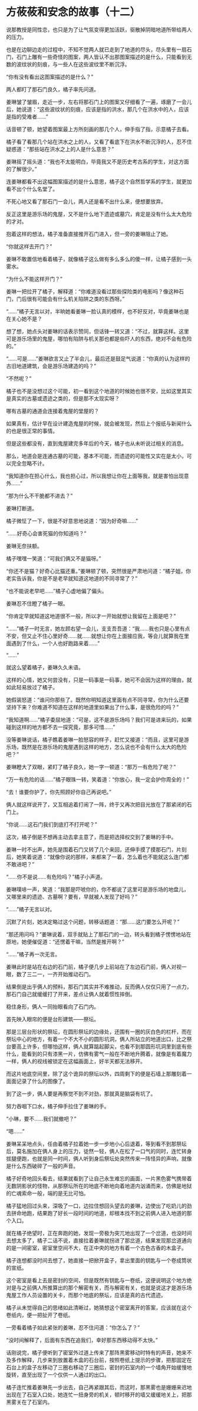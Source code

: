 # 方莜莜和安念的故事（十二）

说那教授是同性恋，也只是为了让气氛变得更加活跃，驱散掉阴暗地道所带给两人的压力。

也是在边聊边走的过程中，不知不觉两人就已走到了地道的尽头，尽头里有一扇石门，石门上雕有一些奇怪的图案，两人皆认不出那图案描述的是什么，只能看到无数的波纹状的刻痕，与一些人在这些波纹里不断沉浮。

“你有没有看出这图案描述的是什么？”

两人都盯了那石门良久，橘子率先问道。

姜琳皱了皱眉，走近一步，左右将那石门上的图案又仔细看了一遍，琢磨了一会儿后，她说道：“这些波纹状的刻痕，应该是指的洪水，那几个在洪水中的人，应该是指的受难者……”

话音顿了顿，她望着图案最上方所刻画的那几个人，伸手指了指，示意橘子去看。

橘子看了看那几个站在洪水之上的人，又看了看底下在洪水不断沉浮的人，忍不住疑惑道：“那些站在洪水之上的人是什么意思？”

姜琳摇了摇头道：“我也不太能明白，毕竟我又不是历史考古系的学生，对这方面的了解很少。”

连姜琳都看不出这幅图案描述的是什么意思，橘子这个自然哲学系的学生，就更加看不出个什么名堂了。

不死心地又看了那石门一会儿，两人还是看不出什么来，便想要放弃。

反正这里是游乐场的鬼屋，又不是什么地下遗迹或墓穴，肯定是没有什么太大危险的才对。

抱着这样的想法，橘子准备直接推开石门进入，但一旁的姜琳阻止了她。

“你就这样去开门？”

姜琳不敢置信地看着橘子，就像橘子这么做有多么多么的傻一样，让橘子感到一头雾水。

“为什么不能这样开门？”

姜琳一把拉开了橘子，解释道：“你难道没看过那些探险类的电影吗？像这种石门，门后很有可能会有什么机关陷阱之类的东西呀。”

“……”橘子无言以对，半晌她看姜琳一脸认真的模样，也不好反对，毕竟姜琳也是在关心她不是？

想了想，她点头对姜琳的话表示赞同，但话锋一转又道：“不过，就算这样。这里可是游乐场里的鬼屋，哪怕有陷阱与机关那也都是些吓人的东西，绝对不会有危险的。”

“……可是……”姜琳欲言又止了半会儿，最后还是鼓足气说道：“你真的认为这样的古旧地道建筑，会是游乐场建造的吗？”

“不然呢？”

橘子也不是没想过这个可能，初一看到这个地道的时候她也很不安，比如这里其实是真实的古墓或遗迹之类的，但是那不太现实呀？

哪有古墓的通道会连接着鬼屋的堂屋的？

如果真有，估计早在设计建造鬼屋的时候，就会被发现，然后上个报纸与新闻什么的也是很正常的事情。

但是这些都没有，直到鬼屋建完多年后的今天，橘子也从未听说过相关的消息。

那么，地道会是连通古墓的可能，基本不可能，而遗迹的可能性又实在是太小，可以完全忽略不计。

“我知道你在担心什么，我也担心过，所以我想让你在上面等我，就是害怕出现意外……”

“那为什么不干脆都不进去？”

姜琳打断道。

橘子微怔了一下，很是不好意思地说道：“因为好奇嘛……”

“……好奇心会害死猫的你知道吗？”

姜琳无奈扶额。

橘子嘿嘿一笑道：“可我们俩又不是猫呀。”

“你还不是猫？好奇心比猫还重。”姜琳顿了顿，突然很是严肃地问道：“橘子姐，你老实告诉我，你是不是老早就知道这地道的不同寻常了？”

“也不能说老早吧……”橘子心虚地偏了偏头。

姜琳忍不住瞪了橘子一眼。

“你肯定早就知道这地道很不一般，所以才一开始就想让我留在上面是吧？”

“……”橘子一时无言，她左顾右望一会儿，支支吾吾道：“我……我也只是心里有点不安，但又止不住心里好奇……就……就想让你在上面接应我，等会儿就算我在里面遇到了什么，一个人也好跑路来着……”

“……”

就这么望着橘子，姜琳久久未语。

这样的心情，她又何尝没有，只是一码事是一码事，她可不会因为这样的理由，就如此轻易放过了橘子。

她假装怒道：“谁问你那些了。既然你明知道这里面有点不同寻常，你为什么还要坚持下来？你难道不知道在这样的地道里如果出了什么事，是很危险的吗？”

“我知道啊……”橘子委屈地道：“可是，这不是游乐场吗？我们可是进来玩的，如果碰到这样的地方都不去一探究竟，那多可惜……”

没等姜琳说话，橘子瞧着姜琳一脸怒容的样子，赶忙又接道：“而且，这里可是游乐场，既然是在游乐场的鬼屋遇到这样的地方，怎么说也不会有什么太大的危险吧？”

姜琳瞪大了双眼，紧盯了橘子良久，她一字一顿道：“那万一有危险了呢？”

“万一有危险的话……”橘子眼珠一转，笑着道：“你放心，我一定会护你周全的！”

“去！谁要你护了，你先照顾好你自己再说吧。”

俩人就这样说开了，又互相追着打闹了一阵，终于又再次把目光放在了那紧闭的石门上。

“你说……这石门我们到底打不打开呢？”

这次，橘子倒是不想再主动去拿主意了，而是把选择权交到了姜琳的手中。

姜琳一时不出声，她先是围着石门又转了几个来回，还伸手摸了摸那石门，片刻后，她笑着说道：“就像你说的那样，来都来了一着，怎么着也不能就这么连门都不敢进吧？”

“……你不是说……有危险吗？”橘子小声道。

姜琳噗哧一声，笑道：“我那是吓唬你的，你不都说了这里可是游乐场的地盘儿，又哪里来的遗迹、古墓啊？要有，早就被人发现了好吗？”

“……”橘子无言以对。

沉默了片刻，她决定略过这个问题，转移话题道：“那……这门要怎么开呢？”

“那还用问吗？”姜琳说着，双手就贴上了那石门的一边，转头看到橘子愣愣地站在原地，她便催促道：“还愣着干嘛，当然是推开啊？”

“……”橘子再一次无言。

姜琳此时是站在右边的石门前，橘子便几步上前站在了左边石门前，俩人对视一眼，数了三二一，一齐开始推动石门。

结果倒是出乎俩人的预料，那石门其实并不难推动，反而俩人仅仅只用了一点力，那石门自己就缓缓打了开来，差点让俩人就着惯性摔倒。

稳住身形，俩人一同抬眼看向了石门内。

首先映入眼帘的便是台形建筑——祭坛。

那是三层台形状的祭坛，在圆形祭坛的边缘处，还围有一圈的灰白色的栏杆，而在祭坛中心的地方，有着一个不大不小的圆形坑洞，俩人所站立的地道出口，比之祭台要高上许多，但哪怕这样，俩人就算踮起脚尖，也看不到那圆形坑洞里到底有些什么，能看到的只有漆黑一片，仿佛有雾气一般在不断地升腾着，就像是有着魔力一样，俩人的视线被锁定在这幅画面上，好半天都无法移开。

而这片地底空间里，除了这个诡异的祭坛以外，四周剩下的便是石墙上那雕刻着一面面记录了什么的图像了。

到了这一步，俩人要是再察觉不到不对劲，那就真是脑袋有坑了。

努力吞咽下口水，橘子伸手拉住了姜琳的手。

“小琳，要不……我们就撤吧？”

“嗯……”

姜琳呆呆地点头，任由着橘子拉着她一步一步地小心后退着，等到看不到那祭坛后，莫名施加在俩人身上的压力，徒然一轻，俩人在松了一口气的同时，连忙转身拔腿便跑，也就是同一时间，俩人听到身后祭坛处突然传来一阵怪异的声响，就像是什么东西破碎了一般的声音。

橘子好奇地回头看去，结果就看到了让自己永生难忘的画面，一片黑色雾气携带着无数阴影状的怪物，从那祭坛所在的地底不断地向着地道内汹涌而来，仿佛是地狱的亡魂索命一般，端的是无比可怕。

橘子猛地回过头来，深吸了一口，边拉住想回头望去的姜琳，边使出了吃奶儿的劲去拼命地跑，结果跑了好长一段时间的地道，却根本找不到之前俩人进入地道的那个入口。

就在橘子绝望时，正在奔跑的她，发现一旁极为突兀地出现了一个岔道，也没时间去想太多了，橘子二话不说，直接拉着姜琳就拐进了那岔道，结果发现那岔道通向的是一间密室，密室里空间不大，在正中央的地方有着一个古色古香的木盒子。

橘子连想都没时间去想了，她直接一把掀开盒子，拿出里面的钥匙与一个卷成筒状的宣纸。

这个密室是看上去是密封的空间，但是既然有钥匙与一卷纸，这便说明这个地方绝对是与之前俩人所推算出的那个解密有关，而与解密有关，也就是说这才是游乐场鬼屋工作人员设置的关卡，而那个地底的祭坛，应该是真的古代遗迹。

橘子从未觉得自己的思绪如此清晰过，她猜想这个密室离开的答案，应该就在这个卷纸内，便一把扯开了卷纸。

一旁看着橘子如此紧张的姜琳，忍不住问道：“你怎么了？”

“没时间解释了，后面有东西在追我们，幸好那东西移动得不太快。”

话刚说完，橘子便听到了密室外过道上传来了那阵黑雾移动时特有的声音，她来不及多作解释，几步来到放置着木盒的石台前，按照卷纸上提示的步骤，把那固定在石台上的盒子左移动了三圈右移动了三圈后，密封的石室内的一个墙角开始缓慢地旋转，直至出现了一个仅供一人通过的出口。

橘子连忙推着姜琳先一步出去，自己再紧跟其后，而这时，那黑雾也是姗姗来迟地出现在了石室入口处，她连忙一扭身旁的机关，顿时移开的墙又缓缓地关上，把那黑雾关在了石室内。
